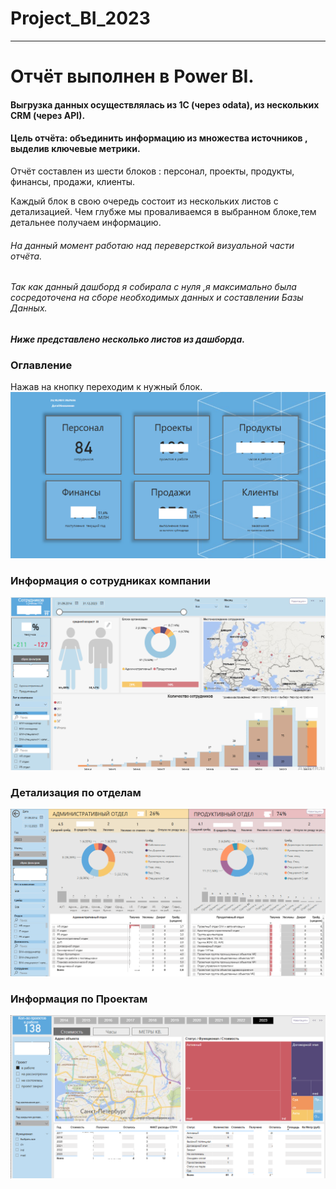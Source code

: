 # Project_BI_2023

___

# Отчёт выполнен в Power BI.
#### Выгрузка данных осуществлялась из 1С (через odata), из нескольких CRM (через API).

#### Цель отчёта: объединить информацию из множества источников , выделив ключевые метрики.

Отчёт составлен из шести блоков : персонал, проекты, продукты, финансы, продажи, клиенты.

Каждый блок в свою очередь состоит из нескольких листов с детализацией. 
Чем глубже мы проваливаемся в выбранном блоке,тем детальнее получаем информацию.

###### На данный момент работаю над переверсткой визуальной части отчёта.
###### Так как данный дашборд я собирала с нуля ,я максимально была сосредоточена на сборе необходимых данных и составлении Базы Данных.


##### Ниже представлено несколько листов из дашборда.

### Оглавление 
Нажав на кнопку переходим к нужный блок.
![img](https://github.com/OlgaTyulkevich/Project_BI_2023/blob/files/%D0%93%D0%BB%D0%B0%D0%B2%D0%BD%D0%B0%D1%8F.png)

### Информация о сотрудниках компании
![img](https://github.com/OlgaTyulkevich/Project_BI_2023/blob/files/%D0%A1%D0%BE%D1%82%D1%80%D1%83%D0%B4%D0%BD%D0%B8%D0%BA%D0%B8.png)

### Детализация по отделам
![img](https://github.com/OlgaTyulkevich/Project_BI_2023/blob/files/%D0%A1%D0%BE%D1%82%D1%80%D1%83%D0%B4%D0%BD%D0%B8%D0%BA%D0%B82.png)

### Информация по Проектам
![img](https://github.com/OlgaTyulkevich/Project_BI_2023/blob/files/%D0%9F%D1%80%D0%BE%D0%B5%D0%BA%D1%82%D1%8B.png)






